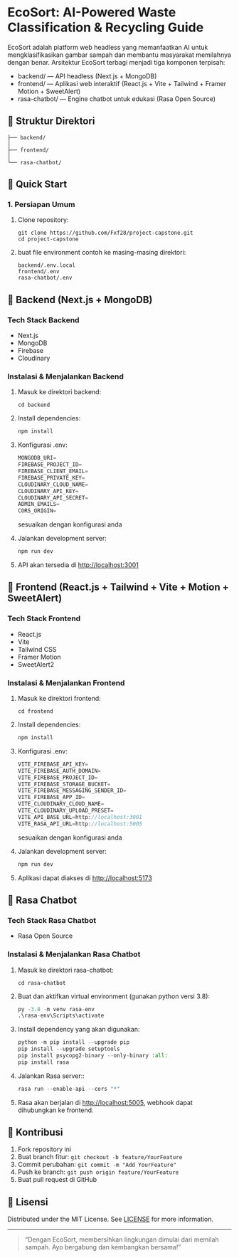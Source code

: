 # EcoSort: AI-Powered Waste Classification & Recycling Guide

EcoSort adalah platform web headless yang memanfaatkan AI untuk mengklasifikasikan gambar sampah dan membantu masyarakat memilahnya dengan benar. Arsitektur EcoSort terbagi menjadi tiga komponen terpisah:

- backend/ — API headless (Next.js + MongoDB)
- frontend/ — Aplikasi web interaktif (React.js + Vite + Tailwind + Framer Motion + SweetAlert)
- rasa-chatbot/ — Engine chatbot untuk edukasi (Rasa Open Source)

## 📁 Struktur Direktori

```text
├── backend/
│
├── frontend/
│
└── rasa-chatbot/
```

## 🚀 Quick Start

### 1. Persiapan Umum

1. Clone repository:

   ```text
   git clone https://github.com/Fxf28/project-capstone.git
   cd project-capstone
   ```

2. buat file environment contoh ke masing-masing direktori:

   ```text
   backend/.env.local
   frontend/.env
   rasa-chatbot/.env
   ```

## 🔧 Backend (Next.js + MongoDB)

### Tech Stack Backend

- Next.js
- MongoDB
- Firebase
- Cloudinary

### Instalasi & Menjalankan Backend

1. Masuk ke direktori backend:

   ```text
   cd backend
   ```

2. Install dependencies:

   ```js
   npm install
   ```

3. Konfigurasi .env:

   ```js
   MONGODB_URI=
   FIREBASE_PROJECT_ID=
   FIREBASE_CLIENT_EMAIL=
   FIREBASE_PRIVATE_KEY=
   CLOUDINARY_CLOUD_NAME=
   CLOUDINARY_API_KEY=
   CLOUDINARY_API_SECRET=
   ADMIN_EMAILS=
   CORS_ORIGIN=
   ```

   sesuaikan dengan konfigurasi anda

4. Jalankan development server:

   ```js
   npm run dev
   ```

5. API akan tersedia di [http://localhost:3001](http://localhost:3001)

## 🎨 Frontend (React.js + Tailwind + Vite + Motion + SweetAlert)

### Tech Stack Frontend

- React.js
- Vite
- Tailwind CSS
- Framer Motion
- SweetAlert2

### Instalasi & Menjalankan Frontend

1. Masuk ke direktori frontend:

   ```text
   cd frontend
   ```

2. Install dependencies:

   ```js
   npm install
   ```

3. Konfigurasi .env:

   ```js
   VITE_FIREBASE_API_KEY=
   VITE_FIREBASE_AUTH_DOMAIN=
   VITE_FIREBASE_PROJECT_ID=
   VITE_FIREBASE_STORAGE_BUCKET=
   VITE_FIREBASE_MESSAGING_SENDER_ID=
   VITE_FIREBASE_APP_ID=
   VITE_CLOUDINARY_CLOUD_NAME=
   VITE_CLOUDINARY_UPLOAD_PRESET=
   VITE_API_BASE_URL=http://localhost:3001
   VITE_RASA_API_URL=http://localhost:5005
   ```

   sesuaikan dengan konfigurasi anda

4. Jalankan development server:

   ```js
   npm run dev
   ```

5. Aplikasi dapat diakses di [http://localhost:5173](http://localhost:5173)

## 🤖 Rasa Chatbot

### Tech Stack Rasa Chatbot

- Rasa Open Source

### Instalasi & Menjalankan Rasa Chatbot

1. Masuk ke direktori rasa-chatbot:

   ```text
   cd rasa-chatbot
   ```

2. Buat dan aktifkan virtual environment (gunakan python versi 3.8):

   ```python
   py -3.8 -m venv rasa-env
   .\rasa-env\Scripts\activate
   ```

3. Install dependency yang akan digunakan:

   ```python
   python -m pip install --upgrade pip
   pip install --upgrade setuptools
   pip install psycopg2-binary --only-binary :all:
   pip install rasa
   ```

4. Jalankan Rasa server::

   ```python
   rasa run --enable-api --cors "*"
   ```

5. Rasa akan berjalan di [http://localhost:5005](http://localhost:5005), webhook dapat dihubungkan ke frontend.

## 🤝 Kontribusi

1. Fork repository ini
2. Buat branch fitur: `git checkout -b feature/YourFeature`
3. Commit perubahan: `git commit -m "Add YourFeature"`
4. Push ke branch: `git push origin feature/YourFeature`
5. Buat pull request di GitHub

## 📜 Lisensi

Distributed under the MIT License. See [LICENSE](LICENSE) for more information.

---

> “Dengan EcoSort, membersihkan lingkungan dimulai dari memilah sampah. Ayo bergabung dan kembangkan bersama!”

